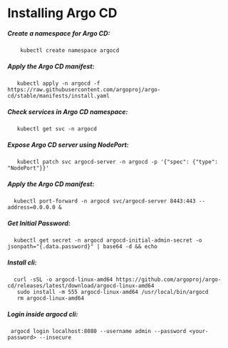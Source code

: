 # Installing Argo CD
##### Create a namespace for Argo CD:
```base
    kubectl create namespace argocd
 ```
##### Apply the Argo CD manifest:
 ```base
    kubectl apply -n argocd -f https://raw.githubusercontent.com/argoproj/argo-cd/stable/manifests/install.yaml
```
##### Check services in Argo CD namespace:
 ```base
    kubectl get svc -n argocd
```
##### Expose Argo CD server using NodePort:
```base
   kubectl patch svc argocd-server -n argocd -p '{"spec": {"type": "NodePort"}}'
```
##### Apply the Argo CD manifest:
 ```base
   kubectl port-forward -n argocd svc/argocd-server 8443:443 --address=0.0.0.0 &
```

##### Get Initial Password:
 ```base
   kubectl get secret -n argocd argocd-initial-admin-secret -o jsonpath="{.data.password}" | base64 -d && echo
```

##### Install cli:
 ```base
   curl -sSL -o argocd-linux-amd64 https://github.com/argoproj/argo-cd/releases/latest/download/argocd-linux-amd64
    sudo install -m 555 argocd-linux-amd64 /usr/local/bin/argocd
    rm argocd-linux-amd64
```

##### Login inside argocd cli:
 ```base
  argocd login localhost:8080 --username admin --password <your-password> --insecure
```
